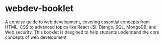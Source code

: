 # webdev-booklet
A concise guide to web development, covering essential concepts from HTML, CSS to advanced topics like React JSl, Django, SQL, MongoDB, and Web security. This booklet is desgined to help students understand the core concepts of web development
